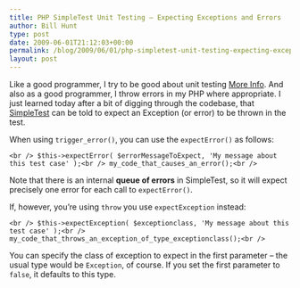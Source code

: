 ```yaml
---
title: PHP SimpleTest Unit Testing – Expecting Exceptions and Errors
author: Bill Hunt
type: post
date: 2009-06-01T21:12:03+00:00
permalink: /blog/2009/06/01/php-simpletest-unit-testing-expecting-exceptions-and-errors/
layout: post
---
```

Like a good programmer, I try to be good about unit testing [More Info][1]. And also as a good programmer, I throw errors in my PHP where appropriate. I just learned today after a bit of digging through the codebase, that [SimpleTest][2] can be told to expect an Exception (or error) to be thrown in the test. <!--more-->

When using `trigger_error()`, you can use the `expectError()` as follows:

`<br />
	$this->expectError( $errorMessageToExpect, 'My message about this test case' );<br />
	my_code_that_causes_an_error();<br />
`

Note that there is an internal **queue of errors** in SimpleTest, so it will expect precisely one error for each call to `expectError()`.

If, however, you&#8217;re using `throw` you use `expectException` instead:

`<br />
	$this->expectException( $exceptionclass, 'My message about this test case' );<br />
	my_code_that_throws_an_exception_of_type_exceptionclass();<br />
`

You can specify the class of exception to expect in the first parameter &#8211; the usual type would be `Exception`, of course. If you set the first parameter to `false`, it defaults to this type.

 [1]: http://biturlz.com/895fqf8
 [2]: http://www.lastcraft.com/simple_test.php "SimpleTest from lastcraft"